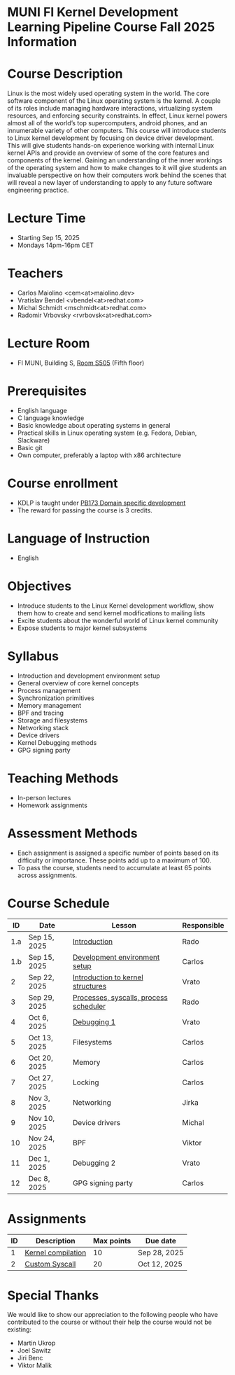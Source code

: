 # MUNI FI Kernel Development Learning Pipeline Course Fall 2025 Information

# Course Description

Linux is the most widely used operating system in the world. The core software component of the Linux operating system is the kernel. A couple of its roles include managing hardware interactions, virtualizing system resources, and enforcing security constraints. In effect, Linux kernel powers almost all of the world’s top supercomputers, android phones, and an innumerable variety of other computers. This course will introduce students to Linux kernel development by focusing on device driver development. This will give students hands-on experience working with internal Linux kernel APIs and provide an overview of some of the core features and components of the kernel. Gaining an understanding of the inner workings of the operating system and how to make changes to it will give students an invaluable perspective on how their computers work behind the scenes that will reveal a new layer of understanding to apply to any future software engineering practice.

# Lecture Time
-   Starting Sep 15, 2025
-   Mondays 14pm-16pm CET

# Teachers
- Carlos Maiolino <cem\<at>maiolino.dev>
- Vratislav Bendel <vbendel\<at>redhat.com>
- Michal Schmidt <mschmidt\<at>redhat.com>
- Radomir Vrbovsky <rvrbovsk\<at>redhat.com>

# Lecture Room
- FI MUNI, Building S, [Room S505](https://is.muni.cz/kontakty/mistnost?lang=en;id=12880) (Fifth floor)

# Prerequisites
-   English language
-   C language knowledge
-   Basic knowledge about operating systems in general
-   Practical skills in Linux operating system (e.g. Fedora, Debian, Slackware)
-   Basic git
-   Own computer, preferably a laptop with x86 architecture

# Course enrollment
-   KDLP is taught under [PB173 Domain specific development](https://is.muni.cz/course/fi/podzim2025/PB173?lang=en)
-   The reward for passing the course is 3 credits.

# Language of Instruction
-   English

# Objectives
-   Introduce students to the Linux Kernel development workflow, show them how to create and send kernel modifications to mailing lists
-   Excite students about the wonderful world of Linux kernel community
-   Expose students to major kernel subsystems

# Syllabus
-   Introduction and development environment setup
-   General overview of core kernel concepts
-   Process management
-   Synchronization primitives
-   Memory management
-   BPF and tracing
-   Storage and filesystems
-   Networking stack
-   Device drivers
-   Kernel Debugging methods
-   GPG signing party

# Teaching Methods
-   In-person lectures
-   Homework assignments

# Assessment Methods
-   Each assignment is assigned a specific number of points based on its difficulty or importance. These points add up to a maximum of 100.
-   To pass the course, students need to accumulate at least 65 points across assignments.

# Course Schedule

| ID  | Date         | Lesson                                 | Responsible |
| --- | ------------ | -------------------------------------- | ----------- |
| 1.a | Sep 15, 2025 | [Introduction](/lectures/L01_Introduction.pdf)                           | Rado        |
| 1.b | Sep 15, 2025 | [Development environment setup](/lectures/L01_Development_Enviroment_Setup.pdf)          | Carlos      |
| 2   | Sep 22, 2025 | [Introduction to kernel structures](/lectures/L02_Basic_Intro_To_Linux_Kernel.pdf)      | Vrato       |
| 3   | Sep 29, 2025 | [Processes, syscalls, process scheduler](/lectures/L03_Process_Management.pdf) | Rado        |
| 4   | Oct 6, 2025  | [Debugging 1](/lectures/L4_Kernel_Debugging_1.pdf)                            | Vrato       |
| 5   | Oct 13, 2025 | Filesystems                            | Carlos      |
| 6   | Oct 20, 2025 | Memory                                 | Carlos      |
| 7   | Oct 27, 2025 | Locking                                | Carlos      |
| 8   | Nov 3, 2025  | Networking                             | Jirka       |
| 9   | Nov 10, 2025 | Device drivers                         | Michal      |
| 10  | Nov 24, 2025 | BPF                                    | Viktor      |
| 11  | Dec 1, 2025  | Debugging 2                            | Vrato       |
| 12  | Dec 8, 2025  | GPG signing party                      | Carlos      |

# Assignments

| ID | Description                                           | Max points | Due date     |
| -- | ----------------------------------------------------- | ---------- | ------------ |
| 1  | [Kernel compilation](/assignments/A01_Custom_kernel.pdf)                                    | 10         | Sep 28, 2025 |
| 2  | [Custom Syscall](/assignments/A02_Custom_Syscall.pdf)                                       | 20         | Oct 12, 2025 |


# Special Thanks

We would like to show our appreciation to the following people who have contributed to the course or without their help the course would not be existing:

- Martin Ukrop
- Joel Sawitz
- Jiri Benc
- Viktor Malik
